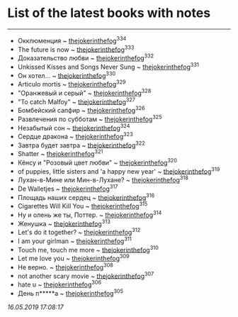 # List of the latest books with notes
---

* Окклюменция ~ [thejokerinthefog](users/317/317244423-vkontakte)<sup>334</sup>
* The future is now ~ [thejokerinthefog](users/317/317244423-vkontakte)<sup>333</sup>
* Доказательство любви ~ [thejokerinthefog](users/317/317244423-vkontakte)<sup>332</sup>
* Unkissed Kisses and Songs Never Sung ~ [thejokerinthefog](users/317/317244423-vkontakte)<sup>331</sup>
* Он хотел... ~ [thejokerinthefog](users/317/317244423-vkontakte)<sup>330</sup>
* Articulo mortis ~ [thejokerinthefog](users/317/317244423-vkontakte)<sup>329</sup>
* "Оранжевый и серый" ~ [thejokerinthefog](users/317/317244423-vkontakte)<sup>328</sup>
* "To catch Malfoy" ~ [thejokerinthefog](users/317/317244423-vkontakte)<sup>327</sup>
* Бомбейский сапфир ~ [thejokerinthefog](users/317/317244423-vkontakte)<sup>326</sup>
* Развлечения по субботам ~ [thejokerinthefog](users/317/317244423-vkontakte)<sup>325</sup>
* Незабытый сон ~ [thejokerinthefog](users/317/317244423-vkontakte)<sup>324</sup>
* Сердце дракона ~ [thejokerinthefog](users/317/317244423-vkontakte)<sup>323</sup>
* Завтра будет завтра ~ [thejokerinthefog](users/317/317244423-vkontakte)<sup>322</sup>
* Shatter ~ [thejokerinthefog](users/317/317244423-vkontakte)<sup>321</sup>
* Кёнсу и "Розовый цвет любви" ~ [thejokerinthefog](users/317/317244423-vkontakte)<sup>320</sup>
* of puppies, little sisters and 'a happy new year' ~ [thejokerinthefog](users/317/317244423-vkontakte)<sup>319</sup>
* Лухан-в-Мине или Мин-в-Лухане? ~ [thejokerinthefog](users/317/317244423-vkontakte)<sup>318</sup>
* Dе Walletjes ~ [thejokerinthefog](users/317/317244423-vkontakte)<sup>317</sup>
* Площадь наших сердец ~ [thejokerinthefog](users/317/317244423-vkontakte)<sup>316</sup>
* Cigarettes Will Kill You ~ [thejokerinthefog](users/317/317244423-vkontakte)<sup>315</sup>
* Ну и олень же ты, Поттер. ~ [thejokerinthefog](users/317/317244423-vkontakte)<sup>314</sup>
* Женушка ~ [thejokerinthefog](users/317/317244423-vkontakte)<sup>313</sup>
* Let's do it together? ~ [thejokerinthefog](users/317/317244423-vkontakte)<sup>312</sup>
* I аm your girlman ~ [thejokerinthefog](users/317/317244423-vkontakte)<sup>311</sup>
* Touch me, touch me more ~ [thejokerinthefog](users/317/317244423-vkontakte)<sup>310</sup>
* Let me love you ~ [thejokerinthefog](users/317/317244423-vkontakte)<sup>309</sup>
* Не верно. ~ [thejokerinthefog](users/317/317244423-vkontakte)<sup>308</sup>
* not another scary movie ~ [thejokerinthefog](users/317/317244423-vkontakte)<sup>307</sup>
* hate u ~ [thejokerinthefog](users/317/317244423-vkontakte)<sup>306</sup>
* День п*****а ~ [thejokerinthefog](users/317/317244423-vkontakte)<sup>305</sup>


_16.05.2019 17:08:17_
